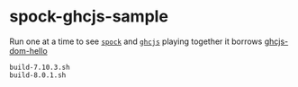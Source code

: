 # spock-ghcjs-sample

Run one at a time to see [`spock`](https://www.spock.li/tutorial/)  and [`ghcjs`](http://tolysz.org/ghcjs) playing together it borrows [ghcjs-dom-hello](https://github.com/ghcjs/ghcjs-dom-hello)

    build-7.10.3.sh
    build-8.0.1.sh



